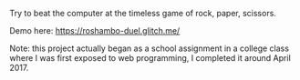 Try to beat the computer at the timeless game of rock, paper, scissors. 

Demo here: https://roshambo-duel.glitch.me/


Note: this project actually began as a school assignment in a college class where I was first exposed to web programming, I completed it around April 2017. 
